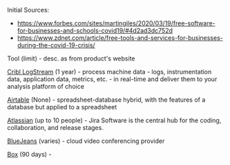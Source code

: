 Initial Sources:
- https://www.forbes.com/sites/martingiles/2020/03/19/free-software-for-businesses-and-schools-covid19/#4d2ad3dc752d
- https://www.zdnet.com/article/free-tools-and-services-for-businesses-during-the-covid-19-crisis/

Tool (limit) - desc. as from product's website

[Cribl LogStream](https://cribl.io/blog/cribl-logstream-free-for-government-healthcare-covid-19-responders/) (1 year) - process machine data - logs, instrumentation data, application data, metrics, etc. - in real-time and deliver them to your analysis platform of choice

[Airtable](https://blog.airtable.com/airtables-support-for-covid-19-response-efforts/) (None) - spreadsheet-database hybrid, with the features of a database but applied to a spreadsheet

[Atlassian](https://www.atlassian.com/blog/announcements/atlassian-cloud-remote-friendly-tools-free-small-teams) (up to 10 people) - Jira Software is the central hub for the coding, collaboration, and release stages. 

[BlueJeans](https://www.bluejeans.com/blog/bluejeans-statement-how-we-are-helping-customers-during-coronavirus-outbreak) (varies) - cloud video conferencing provider

[Box](https://t.co/Q3kJTvJcne?amp=1) (90 days) - 
